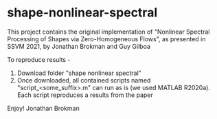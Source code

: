 # shape-nonlinear-spectral
This project contains the original implementation of
"Nonlinear Spectral Processing of Shapes via Zero-Homogeneous Flows",
as presented in SSVM 2021,
by Jonathan Brokman and Guy Gilboa

To reproduce results - 
1. Download folder "shape nonlinear spectral" 
2. Once downloaded, all contained scripts named "script_<some_suffix>.m" can run as is (we used MATLAB R2020a). 
Each script reproduces a results from the paper

Enjoy!
Jonathan Brokman
